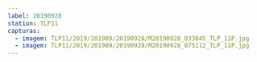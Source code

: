 ```yaml
---
label: 20190928
station: TLP11
capturas:
  - imagem: TLP11/2019/201909/20190928/M20190928_033845_TLP_11P.jpg
  - imagem: TLP11/2019/201909/20190928/M20190928_075112_TLP_11P.jpg
---
```

